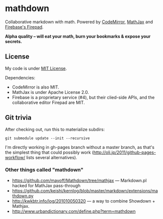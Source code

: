 mathdown
========

Collaborative markdown with math.
Powered by [CodeMirror][], [MathJax][] and [Firebase's Firepad](http://firepad.io).

[CodeMirror]: http://codemirror.net
[MathJax]: http://mathjax.org

**Alpha quality – will eat your math, burn your bookmarks & expose your secrets.**

## License

My code is under [MIT License](LICENSE).

Dependencies:

 * CodeMirror is also MIT.
 * MathJax is under Apache License 2.0.
 * Firebase is a proprietary service (#4), but their clied-side APIs, and the collaborative editor Firepad are MIT.

## Git trivia

After checking out, run this to materialize subdirs:

    git submodule update --init --recursive

I'm directly working in gh-pages branch without a master branch, as that's the simplest thing that could possibly work (http://oli.jp/2011/github-pages-workflow/ lists several alternatives).

### Other things called "mathdown"

 * https://github.com/mayoff/Mathdown/tree/mathjax — Markdown.pl hacked for MathJax pass-through
 * https://github.com/keishi/kernlog/blob/master/markdown/extensions/mathdown.py
 * http://kwkbtr.info/log/201010050320 — a way to combine Showdown + Mathjax.
 * http://www.urbandictionary.com/define.php?term=mathdown
